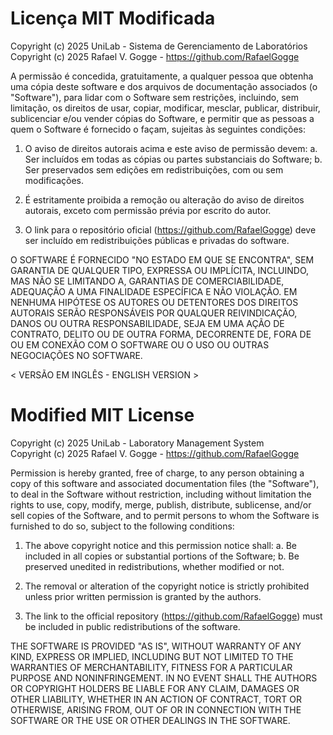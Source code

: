 # Licença MIT Modificada

Copyright (c) 2025 UniLab - Sistema de Gerenciamento de Laboratórios  
Copyright (c) 2025 Rafael V. Gogge - https://github.com/RafaelGogge

A permissão é concedida, gratuitamente, a qualquer pessoa que obtenha uma cópia 
deste software e dos arquivos de documentação associados (o "Software"), para lidar 
com o Software sem restrições, incluindo, sem limitação, os direitos de usar, copiar, 
modificar, mesclar, publicar, distribuir, sublicenciar e/ou vender cópias do Software, 
e permitir que as pessoas a quem o Software é fornecido o façam, sujeitas às seguintes 
condições:

1. O aviso de direitos autorais acima e este aviso de permissão devem:
    a. Ser incluídos em todas as cópias ou partes substanciais do Software;
    b. Ser preservados sem edições em redistribuições, com ou sem modificações.

2. É estritamente proibida a remoção ou alteração do aviso de direitos autorais, 
exceto com permissão prévia por escrito do autor.

3. O link para o repositório oficial (https://github.com/RafaelGogge) deve ser incluído 
em redistribuições públicas e privadas do software.

O SOFTWARE É FORNECIDO "NO ESTADO EM QUE SE ENCONTRA", SEM GARANTIA DE QUALQUER 
TIPO, EXPRESSA OU IMPLÍCITA, INCLUINDO, MAS NÃO SE LIMITANDO A, GARANTIAS DE 
COMERCIABILIDADE, ADEQUAÇÃO A UMA FINALIDADE ESPECÍFICA E NÃO VIOLAÇÃO. EM 
NENHUMA HIPÓTESE OS AUTORES OU DETENTORES DOS DIREITOS AUTORAIS SERÃO RESPONSÁVEIS 
POR QUALQUER REIVINDICAÇÃO, DANOS OU OUTRA RESPONSABILIDADE, SEJA EM UMA AÇÃO DE 
CONTRATO, DELITO OU DE OUTRA FORMA, DECORRENTE DE, FORA DE OU EM CONEXÃO COM O 
SOFTWARE OU O USO OU OUTRAS NEGOCIAÇÕES NO SOFTWARE.


< VERSÃO EM INGLÊS  - ENGLISH VERSION >


# Modified MIT License

Copyright (c) 2025 UniLab - Laboratory Management System  
Copyright (c) 2025 Rafael V. Gogge - https://github.com/RafaelGogge

Permission is hereby granted, free of charge, to any person obtaining a copy 
of this software and associated documentation files (the "Software"), to deal 
in the Software without restriction, including without limitation the rights 
to use, copy, modify, merge, publish, distribute, sublicense, and/or sell 
copies of the Software, and to permit persons to whom the Software is 
furnished to do so, subject to the following conditions:

1. The above copyright notice and this permission notice shall:
    a. Be included in all copies or substantial portions of the Software;
    b. Be preserved unedited in redistributions, whether modified or not.

2. The removal or alteration of the copyright notice is strictly prohibited 
unless prior written permission is granted by the authors.

3. The link to the official repository (https://github.com/RafaelGogge) must be 
included in public redistributions of the software.

THE SOFTWARE IS PROVIDED "AS IS", WITHOUT WARRANTY OF ANY KIND, EXPRESS OR 
IMPLIED, INCLUDING BUT NOT LIMITED TO THE WARRANTIES OF MERCHANTABILITY, 
FITNESS FOR A PARTICULAR PURPOSE AND NONINFRINGEMENT. IN NO EVENT SHALL THE 
AUTHORS OR COPYRIGHT HOLDERS BE LIABLE FOR ANY CLAIM, DAMAGES OR OTHER 
LIABILITY, WHETHER IN AN ACTION OF CONTRACT, TORT OR OTHERWISE, ARISING FROM, 
OUT OF OR IN CONNECTION WITH THE SOFTWARE OR THE USE OR OTHER DEALINGS IN THE 
SOFTWARE.
